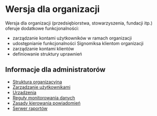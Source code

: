 # Wersja dla organizacji

Wersja dla organizacji (przedsiębiorstwa, stowarzyszenia, fundacji itp.) oferuje dodatkowe funkcjonalności:
- zarządzanie kontami użytkowników w ramach organizacji
- udostępnianie funkcjonalności Signomiksa klientom organizacji
- zarządzanie kontami klientów
- definiowanie struktury uprawnień

## Informacje dla administratorów

- [Struktura organizacyjna](/administration/organization_structure.md)
- [Zarządzanie użytkownikami](/administration/users.md)
- [Urządzenia](/administration/devices.md)
- [Reguły monitorowania danych](/administration/rules.md)
- [Zasady kierowania powiadomień](/administration/notifcation_config.md)
- [Serwer raportów](/administration/report_server.md)